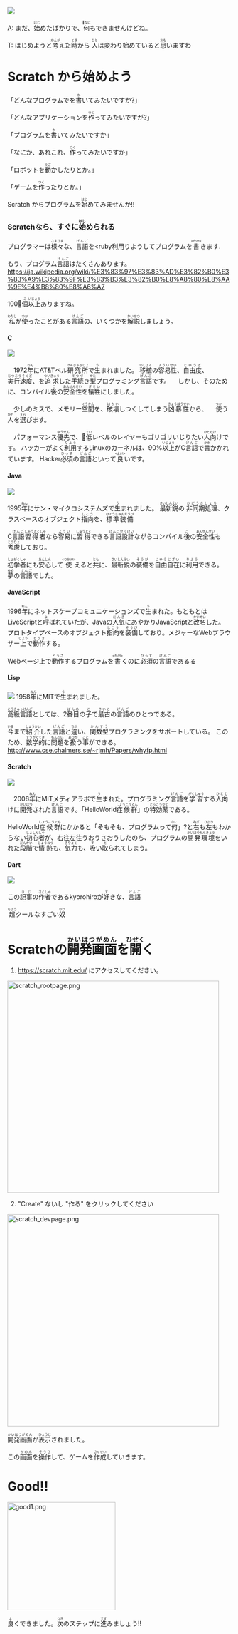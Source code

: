 ![](wizerd.png)


A: まだ、<ruby>始<rt>はじ</rt></ruby>めたばかりで、<ruby>何<rt>なに</rt></ruby>もできませんけどね。

T: はじめようと<ruby>考<rt>かんが</rt></ruby>えた<ruby>時<rt>とき</rt></ruby>から <ruby>人<rt>ひと</rt></ruby>は<ruby>変</ruby>わり<ruby>始</ruby>めていると<ruby>思<rt>おも</rt></ruby>いますわ


# Scratch から<ruby>始</ruby>めよう
「どんなプログラムでを<ruby>書<rt>か</rt></ruby>いてみたいですか?」

「どんなアプリケーションを<ruby>作<rt>つく</rt></ruby>ってみたいですが?」

「プログラムを<ruby>書<rt>か</rt></ruby>いてみたいですか」

「なにか、あれこれ、<ruby>作<rt>つく</rt></ruby>ってみたいですか」

「ロボットを<ruby>動<rt>うご</rt></ruby>かしたりとか。」

「ゲームを<ruby>作<rt>つく</rt></ruby>ったりとか。」


 Scratch からプログラムを<ruby>始<rt>はじ</rt></ruby>めてみませんか!!


### Scratchなら、すぐに<ruby>始<rt>はじ</rt></ruby>められる
プログラマーは<ruby>様々<rt>さまざま</rt></ruby>な、<ruby>言語<rt>げんご</rt></ruby>を<ruby利用<rt>りよう</rt></ruby>してプログラムを<ruby>書<rt><か/rt></ruby>きます.

もう、プログラム<ruby>言語<rt>げんご</rt></ruby>はたくさんあります。
https://ja.wikipedia.org/wiki/%E3%83%97%E3%83%AD%E3%82%B0%E3%83%A9%E3%83%9F%E3%83%B3%E3%82%B0%E8%A8%80%E8%AA%9E%E4%B8%80%E8%A6%A7

100<ruby>個<rt>こ</rt></ruby><ruby>以上<rt>いじょう</rt></ruby>ありますね。


<ruby>私<rt>わたし</rt></ruby>が<ruby>使<rt>つか</rt></ruby>ったことがある<ruby>言語<rt>げんご</rt></ruby>の、いくつかを<ruby>解説<rt>かいせつ</rt></ruby>しましょう。

#### C
![](c.png)

　1972<ruby>年<rt>ねん</rt></ruby>にAT&Tベル<ruby>研究所<rt>けんきゅぅじょ</rt></ruby>で<ruby>生<rt>う</rt></ruby>まれました。
  <ruby>移植<rt>いしょく</rt></ruby>の<ruby>容易性<rt>よういせい</rt></ruby>、<ruby>自由度<rt>じゆうど</rt></ruby>、<ruby>実行速度<rt>じつこうそくど</rt></ruby>、を<ruby>追求<rt>ついきゅう</rt></ruby>した<ruby>手続<rt>てつづ</rt></ruby>き<ruby>型<rt>かた</rt></ruby>プログラミング<ruby>言語<rt>げんご</rt></ruby>です。
　しかし、そのために、コンパイル<ruby>後<rt>ご</rt></ruby>の<ruby>安全性<rt>あんぜんせい</rt></ruby>を<ruby>犠牲<rt>ぎせい</rt></ruby>にしました。

　少しのミスで、メモリー<ruby>空間<rt>くうかん</rt></ruby>を、<ruby>破壊<rt>はかい</rt></ruby>しつくしてしまう<ruby>凶暴性<rt>きょうぼうせい</rt></ruby>から、
　<ruby>使<rt>つか</rt></ruby>う<ruby>人<rt>ひと</rt></ruby>を<ruby>選<rt>えら</rt></ruby>びます。

　パフォーマンス<ruby>優先<rt>ゆうせん</rt></ruby>で、<ruby>低<rt>てい</rt></ruby>レベルのレイヤーもゴリゴリいじりたい<ruby>人向<rt>ひとむけ</rt></ruby>けです。
  ハッカーがよく<ruby>利用<rt>りよう</rt></ruby>するLinuxのカーネルは、90%<ruby>以上<rt>いじょう</rt></ruby>がC<ruby>言語<rt>げんご</rt></ruby>で<ruby>書<rt>かか</rt></ruby>かかれています。
  Hacker<ruby>必須<rt>ひっす</rt></ruby>の<ruby>言語<rt>げんご</rt></ruby>といって<ruby>良<rt><よ/rt></ruby>いです。

#### Java
![](java.png)

 1995<ruby>年<rt>ねん</rt></ruby>にサン・マイクロシステムズで<ruby>生<rt>う</rt></ruby>まれました。
 <ruby>最新鋭<rt>さいしんえい</rt></ruby>の <ruby>非同期処理<rt>ひどうきしょり</rt></ruby>、クラスベースのオブジェクト<ruby>指向<rt>しこう</rt></ruby>を、<ruby>標準装備<rt>ひょうじゅんそうび</rt></ruby>

 C<ruby>言語<rt>げんご</rt></ruby><ruby>習得者<rt>しゃうとくしゃ</rt></ruby>なら<ruby>容易<rt>ようい</rt></ruby>に<ruby>習得<rt>しゅうとく</rt></ruby>できる<ruby>言語設計<rt>げんごせっけい</rt></ruby>ながらコンパイル<ruby>後<rt>ご</rt></ruby>の<ruby>安全性<rt>あんぜんせい</rt></ruby>も<ruby>考慮<rt>こうりょ</rt></ruby>しており。

 <ruby>初学者<rt>しょがくしゃ</rt></ruby>にも<ruby>安心<rt>あんしん</rt></ruby>して<ruby>使<rt><つか/rt></ruby>えると<ruby>共<rt>とも</rt></ruby>に、<ruby>最新鋭<rt>さいしんえい</rt></ruby>の<ruby>装備<rt>そうび</rt></ruby>を<ruby>自由自在<rt>じゆうじざい</rt></ruby>に<ruby>利用<rt>りよう</rt></ruby>できる。
　<ruby>夢<rt>ゆめ</rt></ruby>の<ruby>言語<rt>げんご</rt></ruby>でした。

#### JavaScript

 1996<ruby>年<rt>ねん</rt></ruby>にネットスケープコミュニケーションズで<ruby>生<rt>う</rt></ruby>まれた。もともとはLiveScriptと<ruby>呼<rt>よ</rt></ruby>ばれていたが、Javaの<ruby>人気<rt>にんき</rt></ruby>にあやかりJavaScriptと<ruby>改名<rt>かいめい</rt></ruby>した。
 プロトタイプベースのオブジェクト<ruby>指向<rt>しこう</rt></ruby>を<ruby>装備<rt>そうび</rt></ruby>しており。メジャーなWebブラウザー<ruby>上<rt>じょう</rt></ruby>で<ruby>動作<rt>どうさ</rt></ruby>する。

 Webページ<ruby>上</ruby>で<ruby>動作<rt>どうさ</rt></ruby>するプログラムを<ruby>書<rt><か/rt></ruby>くのに<ruby>必須<rt>ひっす</rt></ruby>の<ruby>言語<rt>げんご</rt></ruby>であるる

#### Lisp
![](lisp.png)
 1958<ruby>年<rt>ねん</rt></ruby>にMITで<ruby>生<rt>う</rt></ruby>まれました。

 <ruby>高級言語<rt>こうきゅぅげんご</rt></ruby>としては、2<ruby>番目<rt>ばんめ</rt></ruby>の<ruby>子<rt>こ</rt></ruby>で<ruby>最古<rt>さいこ</rt></ruby>の<ruby>言語<rt>げんご</rt></ruby>のひとつである。

 <ruby>今<rt>いま</rt></ruby>まで<ruby>紹介<rt>しょうかい</rt></ruby>した<ruby>言語<rt>げんご</rt></ruby>と<ruby>違<rt>ちが</rt></ruby>い、<ruby>関数型<rt>かんすう</rt></ruby>プログラミングをサポートしている。
 このため、<ruby>数学的<rt>すうがくてき</rt></ruby>に<ruby>問題<rt>もんだい</rt></ruby>を<ruby>扱<rt>あつか</rt></ruby>う<ruby>事<rt>こと</rt></ruby>ができる。
 http://www.cse.chalmers.se/~rjmh/Papers/whyfp.html


#### Scratch
![](scratch.png)

　2006<ruby>年<rt>ねん</rt></ruby>にMITメディアラボで<ruby>生<rt>う</rt></ruby>まれた。プログラミング<ruby>言語<rt>げんご</rt></ruby>を<ruby>学習<rt>がくしゅう</rt></ruby>する<ruby>人向<rt>ひとむ</rt></ruby>けに<ruby>開発<rt>かいはつ</rt></ruby>された<ruby>言語<rt>げんご</rt></ruby>です。「HelloWorld<ruby>症候群<rt>しょうこうぐん</rt></ruby>」の<ruby>特効薬<rt>とっこうやく</rt></ruby>である。


HelloWorld<ruby>症候群<rt>しょうこうぐん</rt></ruby>にかかると「そもそも、プログラムって<ruby>何<rt>なに</rt></ruby>」?と<ruby>右<rt>みぎ</rt></ruby>も<ruby>左<rt>ひだり</rt></ruby>もわからない<ruby>初心者<rt>しょしんしゃ</rt></ruby>が、<ruby>右往左往<rt></rt>うおうさおう</ruby>したのち、プログラムの<ruby>開発環境<rt>かいはつかんきょう</rt></ruby>をいれた<ruby>段階<rt>だんかい</rt></ruby>で<ruby>情熱<rt>じょうねつ</rt></ruby>も、<ruby>気力<rt>きりょく</rt></ruby>も、<ruby>吸<rt>す</rt></ruby>い<ruby>取<rt>と</rt></ruby>られてしまう。


#### Dart
![](dart.png)

この<ruby>記事<rt>きじ</rt></ruby>の<ruby>作者<rt>さくしゃ</rt></ruby>であるkyorohiroが<ruby>好<rt>す</rt></ruby>きな、<ruby>言語<rt>げんご</rt></ruby>


<ruby>超<rt>ちょう</rt></ruby>クールなすごい<ruby>奴<rt>やつ</rt></ruby>


# Scratchの<ruby>開発画面<rt>かいはつがめん</rt></ruby>を<ruby>開<rt>ひせく</rt></ruby>く

1. https://scratch.mit.edu/ にアクセスしてください。
<img width="476" alt="scratch_rootpage.png" src="scratch_rootpage.png">


2. "Create" ないし "<ruby>作</ruby>る" をクリックしてください
<img width="476" alt="scratch_devpage.png" src="scratch_devpage.png">

<ruby>開発画面<rt>かいはつがめん</rt></ruby>が<ruby>表示<rt>ひょうじ</rt></ruby>されました。

この<ruby>画面<rt>がめん</rt></ruby>を<ruby>操作<rt>そうさ</rt></ruby>して、ゲームを<ruby>作成<rt>さくせい</rt></ruby>していきます。


# Good!!
<img width="243" alt="good1.png" src="good.png">


<ruby>良<rt>よ</rt></ruby>くできました。<ruby>次<rt>つぎ</rt></ruby>のステップに<ruby>進<rt>すす</rt></ruby>みましょう!!

